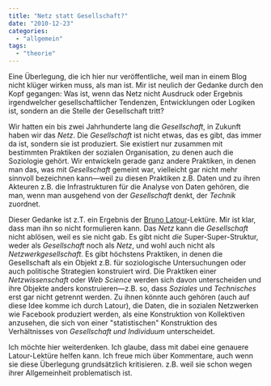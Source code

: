 ```yaml
---
title: "Netz statt Gesellschaft?"
date: "2010-12-23"
categories: 
  - "allgemein"
tags: 
  - "theorie"
---
```


Eine Überlegung, die ich hier nur veröffentliche, weil man in einem Blog nicht klüger wirken muss, als man ist. Mir ist neulich der Gedanke durch den Kopf gegangen: Was ist, wenn das Netz nicht Ausdruck oder Ergebnis irgendwelcher gesellschaftlicher Tendenzen, Entwicklungen oder Logiken ist, sondern an die Stelle der Gesellschaft tritt?

Wir hatten ein bis zwei Jahrhunderte lang die _Gesellschaft_, in Zukunft haben wir das _Netz_. Die _Gesellschaft_ ist nicht etwas, das es gibt, das immer da ist, sondern sie ist produziert. Sie existiert nur zusammen mit bestimmten Praktiken der sozialen Organisation, zu denen auch die Soziologie gehört. Wir entwickeln gerade ganz andere Praktiken, in denen man das, was mit _Gesellschaft_ gemeint war, vielleicht gar nicht mehr sinnvoll bezeichnen kann—weil zu diesen Praktiken z.B. Daten und zu ihren Akteuren z.B. die Infrastrukturen für die Analyse von Daten gehören, die man, wenn man ausgehend von der _Gesellschaft_ denkt, der _Technik_ zuordnet.

Dieser Gedanke ist z.T. ein Ergebnis der [Bruno Latour](http://www.bruno-latour.fr/ "Site Web de Bruno Latour | Bruno Latour's Web Site")\-Lektüre. Mir ist klar, dass man ihn so nicht formulieren kann. Das _Netz_ kann die _Gesellschaft_ nicht ablösen, weil es sie nicht gab. Es gibt nicht _die_ Super-Super-Struktur, weder als _Gesellschaft_ noch als _Netz_, und wohl auch nicht als _Netzwerkgesellschaft_. Es gibt höchstens Praktiken, in denen die Gesellschaft als ein Objekt z.B. für soziologische Untersuchungen oder auch politische Strategien konstruiert wird. Die Praktiken einer _Netzwissenschaft_ oder _Web Science_ werden sich davon unterscheiden und ihre Objekte anders konstruieren—z.B. so, dass _Soziales_ und _Technisches_ erst gar nicht getrennt werden. Zu ihnen könnte auch gehören (auch auf diese Idee komme ich durch Latour), die Daten, die in sozialen Netzwerken wie Facebook produziert werden, als eine Konstruktion von Kollektiven anzusehen, die sich von einer "statistischen" Konstruktion des Verhältnisses von _Gesellschaft und Individuum_ unterscheidet.

Ich möchte hier weiterdenken. Ich glaube, dass mit dabei eine genauere Latour-Lektüre helfen kann. Ich freue mich über Kommentare, auch wenn sie diese Überlegung grundsätzlich kritisieren. z.B. weil sie schon wegen ihrer Allgemeinheit problematisch ist.
